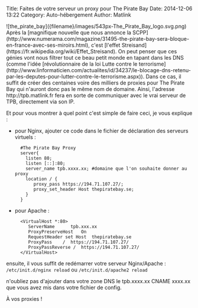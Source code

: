 Title: Faites de votre serveur un proxy pour The Pirate Bay
Date: 2014-12-06 13:22
Category: Auto-hébergement
Author: Matlink

<span class="float-left">
  ![the_pirate_bay]({filename}/images/543px-The_Pirate_Bay_logo.svg.png) 
</span>
Après la [magnifique nouvelle que nous annonce la
SCPP](http://www.numerama.com/magazine/31495-the-pirate-bay-sera-bloque-en-france-avec-ses-miroirs.html),
c'est [l'effet
Streisand](https://fr.wikipedia.org/wiki/Effet_Streisand). On peut
penser que ces génies vont nous filtrer tout ce beau petit monde en
tapant dans les DNS (comme l'idée [révolutionnaire de la loi Lutte
contre le
terrorisme](http://www.linformaticien.com/actualites/id/34237/le-blocage-dns-retenu-par-les-deputes-pour-lutter-contre-le-terrorisme.aspx)).
Dans ce cas, il suffit de créer des centaines voire des milliers de
proxies pour The Pirate Bay qui n'auront donc pas le même nom de
domaine. Ainsi, l'adresse http://tpb.matlink.fr fera en sorte de
communiquer avec le vrai serveur de TPB, directement via son IP.

Et pour vous montrer à quel point c'est simple de faire ceci, je vous
explique :

- pour Nginx, ajouter ce code dans le fichier de déclaration des serveurs virtuels :


        #The Pirate Bay Proxy 
        server{
          listen 80;
          listen [::]:80;
          server_name tpb.xxxx.xx; #domaine que l'on souhaite donner au proxy
          location / {
             proxy_pass https://194.71.107.27/;
             proxy_set_header Host thepiratebay.se;
          }
        }

- pour Apache :


        <VirtualHost *:80>
           ServerName      tpb.xxx.xx
           ProxyPreserveHost   On
           RequestHeader set Host  thepiratebay.se
           ProxyPass    /  https://194.71.107.27/
           ProxyPassReverse /  https://194.71.107.27/
        </VirtualHost>

ensuite, il vous suffit de redémarrer votre serveur Nginx/Apache :
``/etc/init.d/nginx reload`` ou ``/etc/init.d/apache2 reload``

n'oubliez pas d'ajouter dans votre zone DNS le tpb.xxxx.xx CNAME xxxx.xx
que vous avez mis dans votre fichier de config.

À vos proxies !
